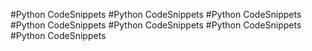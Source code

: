 #Python CodeSnippets
#Python CodeSnippets
#Python CodeSnippets
#Python CodeSnippets
#Python CodeSnippets
#Python CodeSnippets
#Python CodeSnippets

